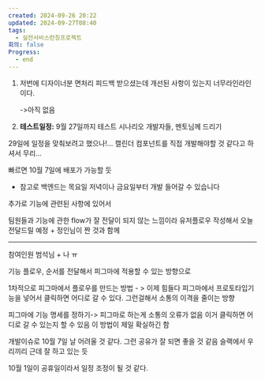 ```yaml
---
created: 2024-09-26 20:22
updated: 2024-09-27T08:40
tags:
  - 실전서비스런칭프로젝트
회의: false
Progress:
  - end
---
```


1. 저번에 디자이너분 면처리 피드백 받으셨는데 개선된 사항이 있는지
   너무라인라인 이다.
   
   ->아직 없음
   
2. **테스트일정:**
9월 27일까지 테스트 시나리오 개발자들, 멘토님께 드리기  

29일에 일정을 맞춰보려고 했으나!... 캘린더 컴포넌트를 직접 개발해야할 것 같다고 하셔서 무리... 

빠르면 10월 7일에 배포가 가능할 듯
- 참고로 백엔드는 목요일 저녁이나 금요일부터 개발 들어갈 수 있습니다

추가로 기능에 관련된 사항에 있어서

팀원들과 기능에 관한 flow가 잘 전달이 되지 않는 느낌이라 유저플로우 작성해서 오늘 전달드릴 예정 + 정인님이 짠 것과 함께

---
참여인원 범석님 + 나 ㅠ 

기능 플로우, 순서를 전달해서 피그마에 적용할 수 있는 방향으로

1차적으로 피그마에서 플로우를 만드는 방법 - > 이제 힘들다
피그마에서 프로토타입기능을 넣어서 클릭하면 어디로 갈 수 있다. 그런걸해서 소통의 이격을 줄이는 방향

피그마에 기능 명세를 정하기-> 피그마로 하는게 소통의 오류가 없음
이거 클릭하면 어디로 갈 수 있는지 할 수 있음 
이 방법이 제일 확실하긴 함

개발이슈로 10월 7일 날 어려울 것 같다. 그런 공유가 잘 되면 좋을 것 같음 슬랙에서 우리끼리 근데 잘 하고 있는 듯

10월 1일이 공휴일이라서 일정 조정이 될 것 같다.



